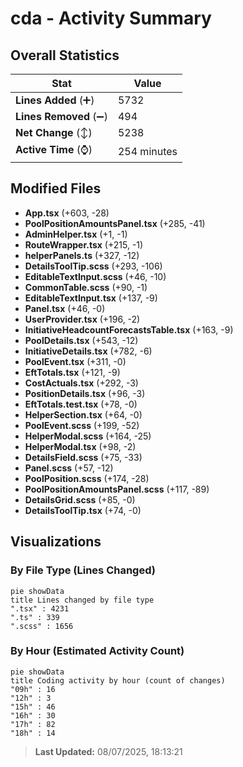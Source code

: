 # cda - Activity Summary 

## Overall Statistics

| Stat                   | Value                                                             |
| ---------------------- | ----------------------------------------------------------------- |
| **Lines Added** (➕)   | 5732                                          |
| **Lines Removed** (➖) | 494                                        |
| **Net Change** (↕)    | 5238                |
| **Active Time** (⌚)   | 254 minutes |


## Modified Files
- **App.tsx** (+603, -28)
- **PoolPositionAmountsPanel.tsx** (+285, -41)
- **AdminHelper.tsx** (+1, -1)
- **RouteWrapper.tsx** (+215, -1)
- **helperPanels.ts** (+327, -12)
- **DetailsToolTip.scss** (+293, -106)
- **EditableTextInput.scss** (+46, -10)
- **CommonTable.scss** (+90, -1)
- **EditableTextInput.tsx** (+137, -9)
- **Panel.tsx** (+46, -0)
- **UserProvider.tsx** (+196, -2)
- **InitiativeHeadcountForecastsTable.tsx** (+163, -9)
- **PoolDetails.tsx** (+543, -12)
- **InitiativeDetails.tsx** (+782, -6)
- **PoolEvent.tsx** (+311, -0)
- **EftTotals.tsx** (+121, -9)
- **CostActuals.tsx** (+292, -3)
- **PositionDetails.tsx** (+96, -3)
- **EftTotals.test.tsx** (+78, -0)
- **HelperSection.tsx** (+64, -0)
- **PoolEvent.scss** (+199, -52)
- **HelperModal.scss** (+164, -25)
- **HelperModal.tsx** (+98, -2)
- **DetailsField.scss** (+75, -33)
- **Panel.scss** (+57, -12)
- **PoolPosition.scss** (+174, -28)
- **PoolPositionAmountsPanel.scss** (+117, -89)
- **DetailsGrid.scss** (+85, -0)
- **DetailsToolTip.tsx** (+74, -0)

## Visualizations

### By File Type (Lines Changed)

```mermaid
pie showData
title Lines changed by file type
".tsx" : 4231
".ts" : 339
".scss" : 1656
```

### By Hour (Estimated Activity Count)

```mermaid
pie showData
title Coding activity by hour (count of changes)
"09h" : 16
"12h" : 3
"15h" : 46
"16h" : 30
"17h" : 82
"18h" : 14
```


> **Last Updated:** 08/07/2025, 18:13:21